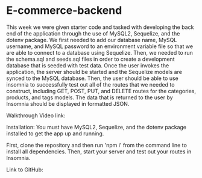 # E-commerce-backend


This week we were given starter code and tasked with developing the back end of the application through the use of MySQL2, Sequelize, and the dotenv package. We first needed to add our database name, MySQL username, and MySQL password to an environment variable file so that we are able to connect to a database using Sequelize. Then, we needed to run the schema.sql and seeds.sql files in order to create a development database that is seeded with test data. Once the user invokes the application, the server should be started and the Sequelize models are synced to the MySQL database. Then, the user should be able to use insomnia to successfully test out all of the routes that we needed to construct, including GET, POST, PUT, and DELETE routes for the categories, products, and tags models. The data that is returned to the user by Insomnia should be displayed in formatted JSON.



Walkthrough Video link:


Installation:
You must have MySQL2, Sequelize, and the dotenv package installed to get the app up and running.

First, clone the repository and then run 'npm i' from the command line to install all dependencies. Then, start your server and test out your routes in Insomnia.


Link to GitHub: